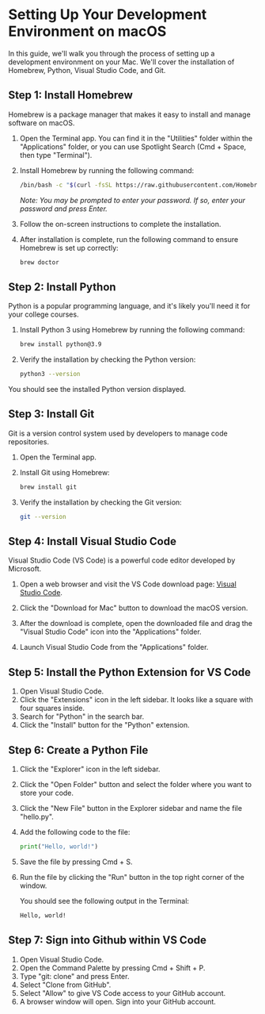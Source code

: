 # Setting Up Your Development Environment on macOS

In this guide, we'll walk you through the process of setting up a development environment on your Mac. We'll cover the installation of Homebrew, Python, Visual Studio Code, and Git.

## Step 1: Install Homebrew

Homebrew is a package manager that makes it easy to install and manage software on macOS.

1. Open the Terminal app. You can find it in the "Utilities" folder within the "Applications" folder, or you can use Spotlight Search (Cmd + Space, then type "Terminal").

2. Install Homebrew by running the following command:

   ```bash
   /bin/bash -c "$(curl -fsSL https://raw.githubusercontent.com/Homebrew/install/HEAD/install.sh)"
   ```

   *Note: You may be prompted to enter your password. If so, enter your password and press Enter.*

3. Follow the on-screen instructions to complete the installation.

4. After installation is complete, run the following command to ensure Homebrew is set up correctly:

      ```bash
      brew doctor
      ```

## Step 2: Install Python

Python is a popular programming language, and it's likely you'll need it for your college courses.

1. Install Python 3 using Homebrew by running the following command:

   ```bash
   brew install python@3.9
   ```

1. Verify the installation by checking the Python version:

    ```bash
    python3 --version
    ```

You should see the installed Python version displayed.

## Step 3: Install Git

Git is a version control system used by developers to manage code repositories.

1. Open the Terminal app.

2. Install Git using Homebrew:

   ```bash
   brew install git
   ```

3. Verify the installation by checking the Git version:

   ```bash
   git --version
   ```

## Step 4: Install Visual Studio Code

Visual Studio Code (VS Code) is a powerful code editor developed by Microsoft.

1. Open a web browser and visit the VS Code download page: [Visual Studio Code](https://code.visualstudio.com/Download).

2. Click the "Download for Mac" button to download the macOS version.

3. After the download is complete, open the downloaded file and drag the "Visual Studio Code" icon into the "Applications" folder.

4. Launch Visual Studio Code from the "Applications" folder.


## Step 5: Install the Python Extension for VS Code

1. Open Visual Studio Code.
2. Click the "Extensions" icon in the left sidebar. It looks like a square with four squares inside.
3. Search for "Python" in the search bar.
4. Click the "Install" button for the "Python" extension.

## Step 6: Create a Python File

1. Click the "Explorer" icon in the left sidebar.
2. Click the "Open Folder" button and select the folder where you want to store your code.
3. Click the "New File" button in the Explorer sidebar and name the file "hello.py".
4. Add the following code to the file:

    ```python
    print("Hello, world!")
    ```

5. Save the file by pressing Cmd + S.
6. Run the file by clicking the "Run" button in the top right corner of the window.

   You should see the following output in the Terminal:

    ```bash
    Hello, world!
    ```

## Step 7: Sign into Github within VS Code

1. Open Visual Studio Code.
2. Open the Command Palette by pressing Cmd + Shift + P.
3. Type "git: clone" and press Enter.
4. Select "Clone from GitHub".
5. Select "Allow" to give VS Code access to your GitHub account.
6. A browser window will open. Sign into your GitHub account.

